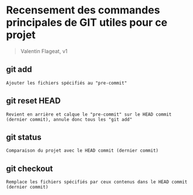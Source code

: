 # Recensement des commandes principales de GIT utiles pour ce projet
> Valentin Flageat, v1

## git add <path>
	Ajouter les fichiers spécifiés au "pre-commit"

## git reset HEAD
	Revient en arrière et calque le "pre-commit" sur le HEAD commit (dernier commit), annule donc tous les "git add"

## git status
	Comparaison du projet avec le HEAD commit (dernier commit)

## git checkout <path>
	Remplace les fichiers spécifiés par ceux contenus dans le HEAD commit (dernier commit)

